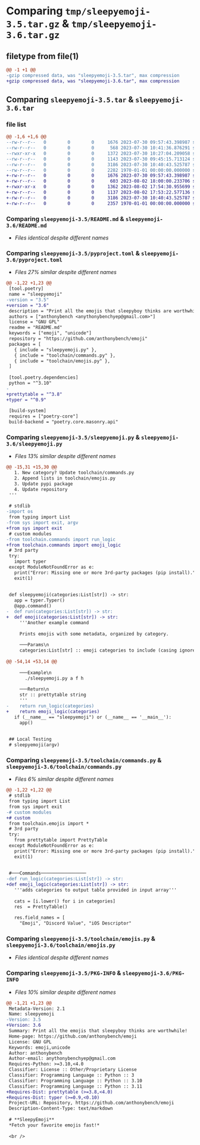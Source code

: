 # Comparing `tmp/sleepyemoji-3.5.tar.gz` & `tmp/sleepyemoji-3.6.tar.gz`

## filetype from file(1)

```diff
@@ -1 +1 @@
-gzip compressed data, was "sleepyemoji-3.5.tar", max compression
+gzip compressed data, was "sleepyemoji-3.6.tar", max compression
```

## Comparing `sleepyemoji-3.5.tar` & `sleepyemoji-3.6.tar`

### file list

```diff
@@ -1,6 +1,6 @@
--rw-r--r--   0        0        0     1676 2023-07-30 09:57:43.398987 sleepyemoji-3.5/README.md
--rw-r--r--   0        0        0      568 2023-07-30 10:41:36.876291 sleepyemoji-3.5/pyproject.toml
--rwxr-xr-x   0        0        0     1372 2023-07-30 10:27:04.209058 sleepyemoji-3.5/sleepyemoji.py
--rw-r--r--   0        0        0     1143 2023-07-30 09:45:15.713124 sleepyemoji-3.5/toolchain/commands.py
--rw-r--r--   0        0        0     3186 2023-07-30 10:40:43.525787 sleepyemoji-3.5/toolchain/emojis.py
--rw-r--r--   0        0        0     2282 1970-01-01 00:00:00.000000 sleepyemoji-3.5/PKG-INFO
+-rw-r--r--   0        0        0     1676 2023-07-30 09:57:43.398987 sleepyemoji-3.6/README.md
+-rw-r--r--   0        0        0      603 2023-08-02 18:00:00.233706 sleepyemoji-3.6/pyproject.toml
+-rwxr-xr-x   0        0        0     1362 2023-08-02 17:54:30.955699 sleepyemoji-3.6/sleepyemoji.py
+-rw-r--r--   0        0        0     1137 2023-08-02 17:53:22.577136 sleepyemoji-3.6/toolchain/commands.py
+-rw-r--r--   0        0        0     3186 2023-07-30 10:40:43.525787 sleepyemoji-3.6/toolchain/emojis.py
+-rw-r--r--   0        0        0     2357 1970-01-01 00:00:00.000000 sleepyemoji-3.6/PKG-INFO
```

### Comparing `sleepyemoji-3.5/README.md` & `sleepyemoji-3.6/README.md`

 * *Files identical despite different names*

### Comparing `sleepyemoji-3.5/pyproject.toml` & `sleepyemoji-3.6/pyproject.toml`

 * *Files 27% similar despite different names*

```diff
@@ -1,22 +1,23 @@
 [tool.poetry]
 name = "sleepyemoji"
-version = "3.5"
+version = "3.6"
 description = "Print all the emojis that sleepyboy thinks are worthwhile!"
 authors = ["anthonybench <anythonybenchyep@gmail.com>"]
 license = "GNU GPL"
 readme = "README.md"
 keywords = ["emoji", "unicode"]
 repository = "https://github.com/anthonybench/emoji"
 packages = [
   { include = "sleepyemoji.py" },
   { include = "toolchain/commands.py" },
   { include = "toolchain/emojis.py" },
 ]
 
 [tool.poetry.dependencies]
 python = "^3.10"
-
+prettytable = "^3.8"
+typer = "^0.9"
 
 [build-system]
 requires = ["poetry-core"]
 build-backend = "poetry.core.masonry.api"
```

### Comparing `sleepyemoji-3.5/sleepyemoji.py` & `sleepyemoji-3.6/sleepyemoji.py`

 * *Files 13% similar despite different names*

```diff
@@ -15,31 +15,30 @@
   1. New category? Update toolchain/commands.py
   2. Append lists in toolchain/emojis.py
   3. Update pypi package
   4. Update repository
 '''
 
 # stdlib
-import os
 from typing import List
-from sys import exit, argv
+from sys import exit
 # custom modules
-from toolchain.commands import run_logic
+from toolchain.commands import emoji_logic
 # 3rd party
 try:
   import typer
 except ModuleNotFoundError as e:
   print("Error: Missing one or more 3rd-party packages (pip install).")
   exit(1)
 
 
 def sleepyemoji(categories:List[str]) -> str:
   app = typer.Typer()
   @app.command()
-  def run(categories:List[str]) -> str:
+  def emoji(categories:List[str]) -> str:
     '''Another example command
 
     Prints emojis with some metadata, organized by category.
 
     ───Params\n
     categories:List[str] :: emoji categories to include (casing ignored)
 
@@ -54,14 +53,14 @@
 
     ───Example\n
       ./sleepyemoji.py a f h
 
     ───Return\n
     str :: prettytable string
     '''
-    return run_logic(categories)
+    return emoji_logic(categories)
   if (__name__ == "sleepyemoji") or (__name__ == '__main__'):
     app()
 
 
 ## Local Testing
 # sleepyemoji(argv)
```

### Comparing `sleepyemoji-3.5/toolchain/commands.py` & `sleepyemoji-3.6/toolchain/commands.py`

 * *Files 6% similar despite different names*

```diff
@@ -1,22 +1,22 @@
 # stdlib
 from typing import List
 from sys import exit
-# custom modules
+# custom
 from toolchain.emojis import *
 # 3rd party
 try:
   from prettytable import PrettyTable
 except ModuleNotFoundError as e:
   print("Error: Missing one or more 3rd-party packages (pip install).")
   exit(1)
 
 
 #───Commands─────────────────
-def run_logic(categories:List[str]) -> str:
+def emoji_logic(categories:List[str]) -> str:
   '''adds categories to output table provided in input array'''
 
   cats = [i.lower() for i in categories]
   res  = PrettyTable()
 
   res.field_names = [
     "Emoji", "Discord Value", "iOS Descriptor"
```

### Comparing `sleepyemoji-3.5/toolchain/emojis.py` & `sleepyemoji-3.6/toolchain/emojis.py`

 * *Files identical despite different names*

### Comparing `sleepyemoji-3.5/PKG-INFO` & `sleepyemoji-3.6/PKG-INFO`

 * *Files 10% similar despite different names*

```diff
@@ -1,21 +1,23 @@
 Metadata-Version: 2.1
 Name: sleepyemoji
-Version: 3.5
+Version: 3.6
 Summary: Print all the emojis that sleepyboy thinks are worthwhile!
 Home-page: https://github.com/anthonybench/emoji
 License: GNU GPL
 Keywords: emoji,unicode
 Author: anthonybench
 Author-email: anythonybenchyep@gmail.com
 Requires-Python: >=3.10,<4.0
 Classifier: License :: Other/Proprietary License
 Classifier: Programming Language :: Python :: 3
 Classifier: Programming Language :: Python :: 3.10
 Classifier: Programming Language :: Python :: 3.11
+Requires-Dist: prettytable (>=3.8,<4.0)
+Requires-Dist: typer (>=0.9,<0.10)
 Project-URL: Repository, https://github.com/anthonybench/emoji
 Description-Content-Type: text/markdown
 
 # **SleepyEmoji**
 *Fetch your favorite emojis fast!*
 
 <br />
```

